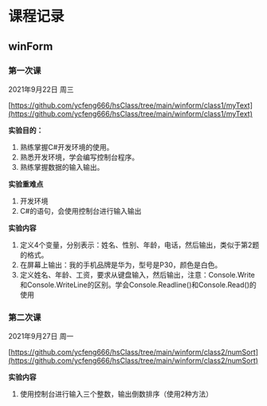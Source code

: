 # 课程记录
## winForm
### 第一次课
2021年9月22日 周三

[https://github.com/ycfeng666/hsClass/tree/main/winform/class1/myText](https://github.com/ycfeng666/hsClass/tree/main/winform/class1/myText)

**实验目的：**
1. 熟练掌握C#开发环境的使用。
1. 熟悉开发环境，学会编写控制台程序。
1. 熟练掌握数据的输入输出。

**实验重难点**
1. 开发环境
1. C#的语句，会使用控制台进行输入输出

**实验内容**
1. 定义4个变量，分别表示：姓名、性别、年龄，电话，然后输出，类似于第2题的格式。
1. 在屏幕上输出：我的手机品牌是华为，型号是P30，颜色是白色。
1. 定义姓名、年龄、工资，要求从键盘输入，然后输出，注意：Console.Write和Console.WriteLine的区别。学会Console.Readline()和Console.Read()的使用

### 第二次课
2021年9月27日 周一

[https://github.com/ycfeng666/hsClass/tree/main/winform/class2/numSort](https://github.com/ycfeng666/hsClass/tree/main/winform/class2/numSort)

**实验内容**
1. 使用控制台进行输入三个整数，输出倒数排序（使用2种方法）
